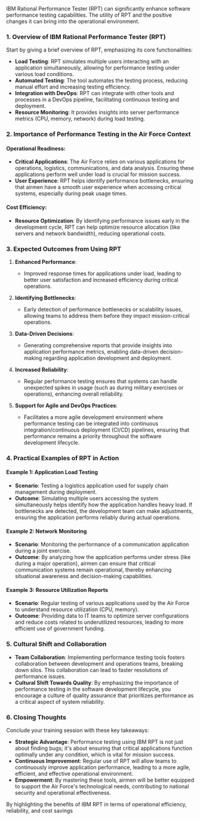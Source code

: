 IBM Rational Performance Tester (RPT) can significantly enhance  software performance testing capabilities. The utility of RPT and the positive changes it can bring into the operational environment.

### **1. Overview of IBM Rational Performance Tester (RPT)**

Start by giving a brief overview of RPT, emphasizing its core functionalities:

- **Load Testing**: RPT simulates multiple users interacting with an application simultaneously, allowing for performance testing under various load conditions.
- **Automated Testing**: The tool automates the testing process, reducing manual effort and increasing testing efficiency.
- **Integration with DevOps**: RPT can integrate with other tools and processes in a DevOps pipeline, facilitating continuous testing and deployment.
- **Resource Monitoring**: It provides insights into server performance metrics (CPU, memory, network) during load testing.

### **2. Importance of Performance Testing in the Air Force Context**

#### **Operational Readiness**:
- **Critical Applications**: The Air Force relies on various applications for operations, logistics, communications, and data analysis. Ensuring these applications perform well under load is crucial for mission success.
- **User Experience**: RPT helps identify performance bottlenecks, ensuring that airmen have a smooth user experience when accessing critical systems, especially during peak usage times.

#### **Cost Efficiency**:
- **Resource Optimization**: By identifying performance issues early in the development cycle, RPT can help optimize resource allocation (like servers and network bandwidth), reducing operational costs.

### **3. Expected Outcomes from Using RPT**

1. **Enhanced Performance**:
   - Improved response times for applications under load, leading to better user satisfaction and increased efficiency during critical operations.

2. **Identifying Bottlenecks**:
   - Early detection of performance bottlenecks or scalability issues, allowing teams to address them before they impact mission-critical operations.

3. **Data-Driven Decisions**:
   - Generating comprehensive reports that provide insights into application performance metrics, enabling data-driven decision-making regarding application development and deployment.

4. **Increased Reliability**:
   - Regular performance testing ensures that systems can handle unexpected spikes in usage (such as during military exercises or operations), enhancing overall reliability.

5. **Support for Agile and DevOps Practices**:
   - Facilitates a more agile development environment where performance testing can be integrated into continuous integration/continuous deployment (CI/CD) pipelines, ensuring that performance remains a priority throughout the software development lifecycle.

### **4. Practical Examples of RPT in Action**

#### **Example 1: Application Load Testing**
- **Scenario**: Testing a logistics application used for supply chain management during deployment.
- **Outcome**: Simulating multiple users accessing the system simultaneously helps identify how the application handles heavy load. If bottlenecks are detected, the development team can make adjustments, ensuring the application performs reliably during actual operations.

#### **Example 2: Network Monitoring**
- **Scenario**: Monitoring the performance of a communication application during a joint exercise.
- **Outcome**: By analyzing how the application performs under stress (like during a major operation), airmen can ensure that critical communication systems remain operational, thereby enhancing situational awareness and decision-making capabilities.

#### **Example 3: Resource Utilization Reports**
- **Scenario**: Regular testing of various applications used by the Air Force to understand resource utilization (CPU, memory).
- **Outcome**: Providing data to IT teams to optimize server configurations and reduce costs related to underutilized resources, leading to more efficient use of government funding.

### **5. Cultural Shift and Collaboration**

- **Team Collaboration**: Implementing performance testing tools fosters collaboration between development and operations teams, breaking down silos. This collaboration can lead to faster resolutions of performance issues.
- **Cultural Shift Towards Quality**: By emphasizing the importance of performance testing in the software development lifecycle, you encourage a culture of quality assurance that prioritizes performance as a critical aspect of system reliability.

### **6. Closing Thoughts**

Conclude your training session with these key takeaways:

- **Strategic Advantage**: Performance testing using IBM RPT is not just about finding bugs; it's about ensuring that critical applications function optimally under any condition, which is vital for mission success.
- **Continuous Improvement**: Regular use of RPT will allow teams to continuously improve application performance, leading to a more agile, efficient, and effective operational environment.
- **Empowerment**: By mastering these tools, airmen will be better equipped to support the Air Force's technological needs, contributing to national security and operational effectiveness.

By highlighting the benefits of IBM RPT in terms of operational efficiency, reliability, and cost savings